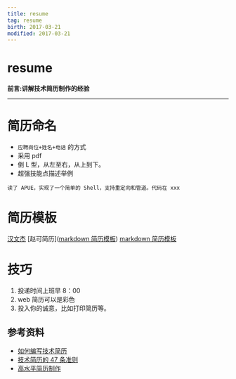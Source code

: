 ```yaml
---
title: resume    
tag: resume      
birth: 2017-03-21      
modified: 2017-03-21      
---
```


resume
===
**前言:讲解技术简历制作的经验**

---

# 简历命名
* `应聘岗位+姓名+电话` 的方式
* 采用 pdf
* 倒 L 型，从左至右，从上到下。
* 超强技能点描述举例

```
读了 APUE，实现了一个简单的 Shell，支持重定向和管道。代码在 xxx
```

# 简历模板
[汉文杰](https://github.com/DIYgod/Resume)
[赵可简历]([markdown 简历模板](https://github.com/geekcompany/ResumeSample/blob/master/c.md))
[markdown 简历模板](https://github.com/geekcompany/ResumeSample/blob/master/c.md)
# 技巧
1. 投递时间上班早 8：00 
2. web 简历可以是彩色
3. 投入你的诚意，比如打印简历等。

## 参考资料
* [如何编写技术简历](https://www.ruanyifeng.com/blog/2020/01/technical-resume.html)
* [技术简历的 47 条准则](http://www.cnblogs.com/figure9/p/lean-technical-resume.html#rule1)
* [高水平简历制作](https://www.zhihu.com/question/21187514)